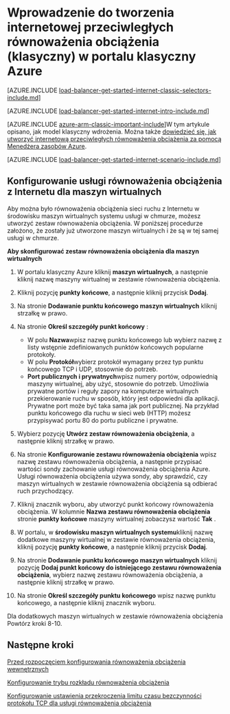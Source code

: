 
<properties
   pageTitle="Wprowadzenie do tworzenia internetowej przeciwległych równoważenia obciążenia w modelu Klasyczny wdrażania przy użyciu portalu klasyczny Azure | Microsoft Azure"
   description="Dowiedz się, jak utworzyć internetową przeciwległych równoważenia obciążenia w modelu Klasyczny wdrażania przy użyciu portalu klasyczny Azure"
   services="load-balancer"
   documentationCenter="na"
   authors="sdwheeler"
   manager="carmonm"
   editor=""
   tags="azure-service-management"
/>
<tags
   ms.service="load-balancer"
   ms.devlang="na"
   ms.topic="get-started-article"
   ms.tgt_pltfrm="na"
   ms.workload="infrastructure-services"
   ms.date="08/31/2016"
   ms.author="sewhee" />

# <a name="get-started-creating-an-internet-facing-load-balancer-classic-in-the-azure-classic-portal"></a>Wprowadzenie do tworzenia internetowej przeciwległych równoważenia obciążenia (klasyczny) w portalu klasyczny Azure

[AZURE.INCLUDE [load-balancer-get-started-internet-classic-selectors-include.md](../../includes/load-balancer-get-started-internet-classic-selectors-include.md)]

[AZURE.INCLUDE [load-balancer-get-started-internet-intro-include.md](../../includes/load-balancer-get-started-internet-intro-include.md)]

[AZURE.INCLUDE [azure-arm-classic-important-include](../../includes/azure-arm-classic-important-include.md)]W tym artykule opisano, jak model klasyczny wdrożenia. Można także [dowiedzieć się, jak utworzyć internetową przeciwległych równoważenia obciążenia za pomocą Menedżera zasobów Azure](load-balancer-get-started-internet-arm-ps.md).

[AZURE.INCLUDE [load-balancer-get-started-internet-scenario-include.md](../../includes/load-balancer-get-started-internet-scenario-include.md)]


## <a name="set-up-an-internet-facing-load-balancer-for-virtual-machines"></a>Konfigurowanie usługi równoważenia obciążenia z Internetu dla maszyn wirtualnych

Aby można było równoważenia obciążenia sieci ruchu z Internetu w środowisku maszyn wirtualnych systemu usługi w chmurze, możesz utworzyć zestaw równoważenia obciążenia. W poniższej procedurze założono, że zostały już utworzone maszyn wirtualnych i że są w tej samej usługi w chmurze.

**Aby skonfigurować zestaw równoważenia obciążenia dla maszyn wirtualnych**

1. W portalu klasyczny Azure kliknij **maszyn wirtualnych**, a następnie kliknij nazwę maszyny wirtualnej w zestawie równoważenia obciążenia.

2. Kliknij pozycję **punkty końcowe**, a następnie kliknij przycisk **Dodaj**.

3. Na stronie **Dodawanie punktu końcowego maszyn wirtualnych** kliknij strzałkę w prawo.

4. Na stronie **Określ szczegóły punkt końcowy** :

    * W polu **Nazwa**wpisz nazwę punktu końcowego lub wybierz nazwę z listy wstępnie zdefiniowanych punktów końcowych popularne protokoły.
    * W polu **Protokół**wybierz protokół wymagany przez typ punktu końcowego TCP i UDP, stosownie do potrzeb.
    * **Port publicznych i prywatnych**wpisz numery portów, odpowiednią maszyny wirtualnej, aby użyć, stosownie do potrzeb. Umożliwia prywatne portów i reguły zapory na komputerze wirtualnych przekierowanie ruchu w sposób, który jest odpowiedni dla aplikacji. Prywatne port może być taka sama jak port publicznej. Na przykład punktu końcowego dla ruchu w sieci web (HTTP) możesz przypisywać portu 80 do portu publiczne i prywatne.

5. Wybierz pozycję **Utwórz zestaw równoważenia obciążenia**, a następnie kliknij strzałkę w prawo.

6. Na stronie **Konfigurowanie zestawu równoważenia obciążenia** wpisz nazwę zestawu równoważenia obciążenia, a następnie przypisać wartości sondy zachowanie usługi równoważenia obciążenia Azure. Usługi równoważenia obciążenia używa sondy, aby sprawdzić, czy maszyn wirtualnych w zestawie równoważenia obciążenia są odbierać ruch przychodzący.

7. Kliknij znacznik wyboru, aby utworzyć punkt końcowy równoważenia obciążenia. W kolumnie **Nazwa zestawu równoważenia obciążenia** stronie **punkty końcowe** maszyny wirtualnej zobaczysz wartość **Tak** .

8. W portalu, w **środowisku maszyn wirtualnych systemu**kliknij nazwę dodatkowe maszyny wirtualnej w zestawie równoważenia obciążenia, kliknij pozycję **punkty końcowe**, a następnie kliknij przycisk **Dodaj**.

9. Na stronie **Dodawanie punktu końcowego maszyn wirtualnych** kliknij pozycję **Dodaj punkt końcowy do istniejącego zestawu równoważenia obciążenia**, wybierz nazwę zestawu równoważenia obciążenia, a następnie kliknij strzałkę w prawo.

10. Na stronie **Określ szczegóły punktu końcowego** wpisz nazwę punktu końcowego, a następnie kliknij znacznik wyboru.

Dla dodatkowych maszyn wirtualnych w zestawie równoważenia obciążenia Powtórz kroki 8-10.



## <a name="next-steps"></a>Następne kroki

[Przed rozpoczęciem konfigurowania równoważenia obciążenia wewnętrznych](load-balancer-get-started-ilb-arm-ps.md)

[Konfigurowanie trybu rozkładu równoważenia obciążenia](load-balancer-distribution-mode.md)

[Konfigurowanie ustawienia przekroczenia limitu czasu bezczynności protokołu TCP dla usługi równoważenia obciążenia](load-balancer-tcp-idle-timeout.md)

